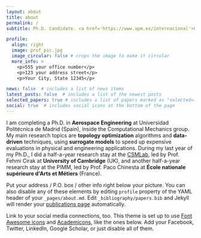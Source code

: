 ```yaml
---
layout: about
title: about
permalink: /
subtitle: Ph.D. Candidate. <a href='https://www.upm.es/internacional'>Universidad Politécnica de Madrid</a>.

profile:
  align: right
  image: prof_pic.jpg
  image_circular: false # crops the image to make it circular
  more_info: >
    <p>555 your office number</p>
    <p>123 your address street</p>
    <p>Your City, State 12345</p>

news: false  # includes a list of news items
latest_posts: false  # includes a list of the newest posts
selected_papers: true # includes a list of papers marked as "selected={true}"
social: true  # includes social icons at the bottom of the page
---
```


I am completing a Ph.D. in **Aerospace Engineering** at Universidad Politécnica de Madrid (Spain), inside the Computational Mechanics group. My main research topics are **topology optimization** algorithms and **data-driven** techniques, using **surrogate models** to speed up expensive evaluations in physical and engineering applications. During my last year of my Ph.D., I did a half-a-year research stay at the [CSMLab](https://www.csmlab.org/), led by Prof. Fehmi Cirak at **University of Cambridge** (UK), and another half-a-year research stay at the PIMM, led by Prof. Paco Chinesta at **École nationale supérieure d'Arts et Métiers** (France).

Put your address / P.O. box / other info right below your picture. You can also disable any of these elements by editing `profile` property of the YAML header of your `_pages/about.md`. Edit `_bibliography/papers.bib` and Jekyll will render your [publications page](/al-folio/publications/) automatically.

Link to your social media connections, too. This theme is set up to use [Font Awesome icons](https://fontawesome.com/) and [Academicons](https://jpswalsh.github.io/academicons/), like the ones below. Add your Facebook, Twitter, LinkedIn, Google Scholar, or just disable all of them.